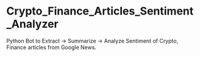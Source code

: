 # Crypto_Finance_Articles_Sentiment_Analyzer
Python Bot to Extract -> Summarize -> Analyze Sentiment of Crypto, Finance articles from Google News.
